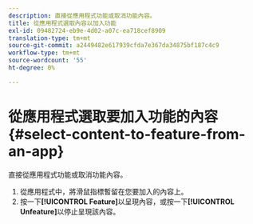 ```yaml
---
description: 直接從應用程式功能或取消功能內容。
title: 從應用程式選取內容以加入功能
exl-id: 09482724-eb9e-4d02-a07c-ea718cef8909
translation-type: tm+mt
source-git-commit: a2449482e617939cfda7e367da34875bf187c4c9
workflow-type: tm+mt
source-wordcount: '55'
ht-degree: 0%

---
```


# 從應用程式選取要加入功能的內容{#select-content-to-feature-from-an-app}

直接從應用程式功能或取消功能內容。

1. 從應用程式中，將滑鼠指標暫留在您要加入的內容上。
1. 按一下&#x200B;**[!UICONTROL Feature]**&#x200B;以呈現內容，或按一下&#x200B;**[!UICONTROL Unfeature]**&#x200B;以停止呈現該內容。
